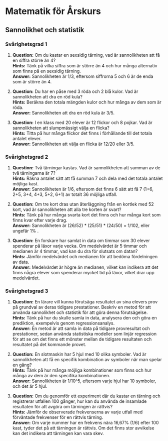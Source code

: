 # Matematik för Årskurs 
## Sannolikhet och statistik

### Svårighetsgrad 1
1. **Question:** Om du kastar en sexsidig tärning, vad är sannolikheten att få en siffra större än 4?  
   **Hints:** Tänk på vilka siffra som är större än 4 och hur många alternativ som finns på en sexsidig tärning.  
   **Answer:** Sannolikheten är 1/3, eftersom siffrorna 5 och 6 är de enda som är större än 4. 

2. **Question:** Du har en påse med 3 röda och 2 blå kulor. Vad är sannolikheten att dra en röd kula?  
   **Hints:** Beräkna den totala mängden kulor och hur många av dem som är röda.  
   **Answer:** Sannolikheten att dra en röd kula är 3/5.

3. **Question:** I en klass med 20 elever är 12 flickor och 8 pojkar. Vad är sannolikheten att slumpmässigt välja en flicka?  
   **Hints:** Titta på hur många flickor det finns i förhållande till det totala antalet elever.  
   **Answer:** Sannolikheten att välja en flicka är 12/20 eller 3/5.

### Svårighetsgrad 2
1. **Question:** Två tärningar kastas. Vad är sannolikheten att summan av de två tärningarna är 7?  
   **Hints:** Räkna antalet sätt att få summan 7 och dela med det totala antalet möjliga kast.  
   **Answer:** Sannolikheten är 1/6, eftersom det finns 6 sätt att få 7 (1+6, 2+5, 3+4, 4+3, 5+2, 6+1) av totalt 36 möjliga utfall.

2. **Question:** Om tre kort dras utan återläggning från en kortlek med 52 kort, vad är sannolikheten att alla tre korten är svart?  
   **Hints:** Tänk på hur många svarta kort det finns och hur många kort som finns kvar efter varje drag.  
   **Answer:** Sannolikheten är (26/52) * (25/51) * (24/50) = 1/102, eller ungefär 1% .

3. **Question:** En forskare har samlat in data om timmar som 30 elever spenderar på läxor varje vecka. Om medelvärdet är 5 timmar och medianen är 4 timmar, vad kan du dra för slutsats om datan?  
   **Hints:** Jämför medelvärdet och medianen för att bedöma fördelningen av data.  
   **Answer:** Medelvärdet är högre än medianen, vilket kan indikera att det finns några elever som spenderar mycket tid på läxor, vilket drar upp medelvärdet.

### Svårighetsgrad 3
1. **Question:** En lärare vill kunna förutsäga resultatet av sina elevers prov på grundval av deras tidigare prestationer. Beskriv en metod för att använda sannolikhet och statistik för att göra denna förutsägelse.  
   **Hints:** Tänk på hur du skulle samla in data, analysera den och göra en prediktion, exempelvis genom regressionsanalys.  
   **Answer:** En metod är att samla in data på tidigare provresultat och prestationer, sedan använda statistiska modeller som linjär regression för att se om det finns ett mönster mellan de tidigare resultaten och resultatet på det kommande provet.

2. **Question:** En slotmaskin har 5 hjul med 10 olika symboler. Vad är sannolikheten att få en specifik kombination av symboler när man spelar en gång?  
   **Hints:** Tänk på hur många möjliga kombinationer som finns och hur många av dem är den specifika kombinationen.  
   **Answer:** Sannolikheten är 1/10^5, eftersom varje hjul har 10 symboler, och det är 5 hjul.

3. **Question:** Om du genomför ett experiment där du kastar en tärning och registrerar utfallen 100 gånger, hur kan du använda de insamlade resultaten för att avgöra om tärningen är rättvis?  
   **Hints:** Jämför de observerade frekvenserna av varje utfall med förväntade frekvenser för en rättvis tärning.  
   **Answer:** Om varje nummer har en frekvens nära 16,67% (1/6) efter 100 kast, tyder det på att tärningen är rättvis. Om det finns stor avvikelse kan det indikera att tärningen kan vara skev.